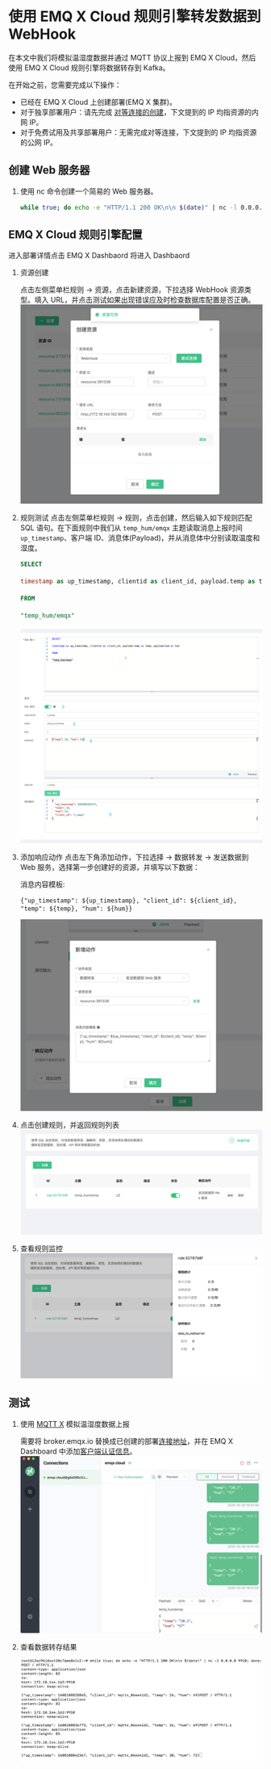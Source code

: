 # 使用 EMQ X Cloud 规则引擎转发数据到 WebHook

在本文中我们将模拟温湿度数据并通过 MQTT 协议上报到 EMQ X Cloud，然后使用 EMQ X Cloud 规则引擎将数据转存到 Kafka。

在开始之前，您需要完成以下操作：
* 已经在 EMQ X Cloud 上创建部署(EMQ X 集群)。
* 对于独享部署用户：请先完成 [对等连接的创建](../deployments/vpc_peering.md)，下文提到的 IP 均指资源的内网 IP。
* 对于免费试用及共享部署用户：无需完成对等连接，下文提到的 IP 均指资源的公网 IP。

## 创建 Web 服务器

1. 使用 nc 命令创建一个简易的 Web 服务器。
   ```bash
   while true; do echo -e "HTTP/1.1 200 OK\n\n $(date)" | nc -l 0.0.0.0 9910; done;
   ```

## EMQ X Cloud 规则引擎配置

进入部署详情点击 EMQ X Dashbaord 将进入 Dashbaord

1. 资源创建

   点击左侧菜单栏规则 → 资源，点击新建资源，下拉选择 WebHook 资源类型。填入 URL，并点击测试如果出现错误应及时检查数据库配置是否正确。
   ![创建资源](./_assets/webhook_create_resource.png)

2. 规则测试
   点击左侧菜单栏规则 → 规则，点击创建，然后输入如下规则匹配 SQL 语句。在下面规则中我们从 `temp_hum/emqx` 主题读取消息上报时间 `up_timestamp`、客户端 ID、消息体(Payload)，并从消息体中分别读取温度和湿度。
   
   ```sql
   SELECT 
   
   timestamp as up_timestamp, clientid as client_id, payload.temp as temp, payload.hum as hum
   
   FROM
   
   "temp_hum/emqx"
   ```
   ![规则引擎](./_assets/sql_test.png)

3. 添加响应动作
   点击左下角添加动作，下拉选择 → 数据转发 → 发送数据到 Web 服务，选择第一步创建好的资源，并填写以下数据：
   
   消息内容模板: 
   ```
   {"up_timestamp": ${up_timestamp}, "client_id": ${client_id}, "temp": ${temp}, "hum": ${hum}}
   ```
   ![添加动作](./_assets/webhook_action.png)

4. 点击创建规则，并返回规则列表
   ![规则列表](./_assets/view_rule_engine_webhook.png)

5. 查看规则监控
   ![查看监控](./_assets/view_monitor_webhook.png)


## 测试

1. 使用 [MQTT X](https://mqttx.app/) 模拟温湿度数据上报

   需要将 broker.emqx.io 替换成已创建的部署[连接地址](../deployments/view_deployment.md)，并在 EMQ X Dashboard 中添加[客户端认证信息](../deployments/dashboard/users_and_acl.md)。
   ![MQTTX](./_assets/mqttx_publish.png)
   
2. 查看数据转存结果
    
   ![kafka](./_assets/webhook_query_result.png)

